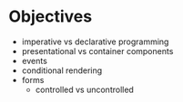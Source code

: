 # Objectives
- imperative vs declarative programming
- presentational vs container components
- events
- conditional rendering
- forms
  - controlled vs uncontrolled